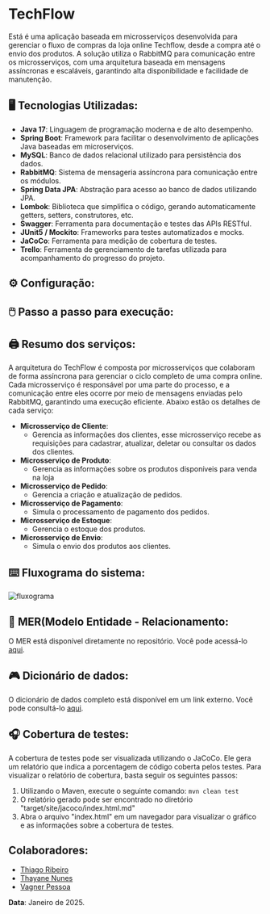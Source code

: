 # TechFlow

Está é uma aplicação baseada em microsserviços desenvolvida para gerenciar o fluxo de compras da loja online Techflow, desde a compra até o envio dos produtos. A solução utiliza o RabbitMQ para comunicação entre os microsserviços, com uma arquitetura baseada em mensagens assíncronas e escaláveis, garantindo alta disponibilidade e facilidade de manutenção.

## :desktop_computer: Tecnologias Utilizadas: 

* **Java 17**:  Linguagem de programação moderna e de alto desempenho. 
* **Spring Boot**: Framework para facilitar o desenvolvimento de aplicações Java baseadas em microserviços.
* **MySQL**: Banco de dados relacional utilizado para persistência dos dados.
* **RabbitMQ**: Sistema de mensageria assíncrona para comunicação entre os módulos.
* **Spring Data JPA**: Abstração para acesso ao banco de dados utilizando JPA.
* **Lombok**: Biblioteca que simplifica o código, gerando automaticamente getters, setters, construtores, etc.
* **Swagger**: Ferramenta para documentação e testes das APIs RESTful.
* **JUnit5 / Mockito**: Frameworks para testes automatizados e mocks.
* **JaCoCo**: Ferramenta para medição de cobertura de testes.
* **Trello**: Ferramenta de gerenciamento de tarefas utilizada para acompanhamento do progresso do projeto.

## :gear: Configuração:

## :computer_mouse: Passo a passo para execução: 
## :printer: Resumo dos serviços: 
A arquitetura do TechFlow é composta por microsserviços que colaboram de forma assíncrona para gerenciar o ciclo completo de uma compra online. Cada microsserviço é responsável por uma parte do processo, e a comunicação entre eles ocorre por meio de mensagens enviadas pelo RabbitMQ, garantindo uma execução eficiente. Abaixo estão os detalhes de cada serviço:

* **Microsserviço de Cliente**:
  * Gerencia as informações dos clientes, esse microsserviço recebe as requisições para cadastrar, atualizar, deletar ou consultar os dados dos clientes.
* **Microsserviço de Produto**:
  * Gerencia as informações sobre os produtos disponíveis para venda na loja
* **Microsserviço de Pedido**:
  * Gerencia a criação e atualização de pedidos.
* **Microsserviço de Pagamento**:
  * Simula o processamento de pagamento dos pedidos.
* **Microsserviço de Estoque**:
  * Gerencia o estoque dos produtos.
* **Microsserviço de Envio**:
  * Simula o envio dos produtos aos clientes.
  

## :keyboard: Fluxograma do sistema:

![fluxograma](https://github.com/user-attachments/assets/63affe17-411d-40d6-a5d9-64491c6ad677)

## :iphone: MER(Modelo Entidade - Relacionamento: 
O MER está disponível diretamente no repositório. Você pode acessá-lo [aqui](https://github.com/thiago-ribeiro1/TechFlow/blob/main/MER%20-%20PROJETO%20FINAL.mwb).
## :video_game: Dicionário de dados: 
O dicionário de dados completo está disponível em um link externo. Você pode consultá-lo [aqui](https://docs.google.com/document/d/1_woi1staEsMuYv_biN4-PxKxfLLe0EO2o6mUcsZBVeg/edit?usp=sharing).


## :headphones: Cobertura de testes: 
A cobertura de testes pode ser visualizada utilizando o JaCoCo. Ele gera um relatório que indica a porcentagem de código coberta pelos testes. Para visualizar o relatório de cobertura, basta seguir os seguintes passos:
1. Utilizando o Maven, execute o seguinte comando:
   `mvn clean test`
2. O relatório gerado pode ser encontrado no diretório "target/site/jacoco/index.html.md"
3. Abra o arquivo "index.html" em um navegador para visualizar o gráfico e as informações sobre a cobertura de testes.


## Colaboradores:

* [Thiago Ribeiro](https://github.com/thiago-ribeiro1)
* [Thayane Nunes](https://github.com/thayanenns)
* [Vagner Pessoa](https://github.com/Dev-Vagner)




**Data**: Janeiro de 2025.
